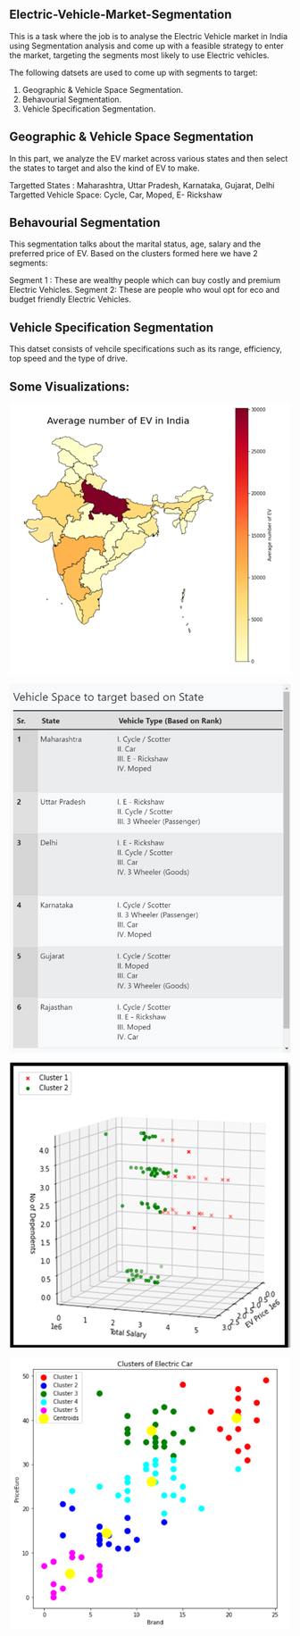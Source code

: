 ## Electric-Vehicle-Market-Segmentation

This is a task where the job is to analyse the Electric Vehicle market in India using Segmentation analysis and come up with a feasible strategy to enter the market, targeting the segments most likely to use Electric vehicles. 

The following datsets are used to come up with segments to target:
1. Geographic & Vehicle Space Segmentation.
2. Behavourial Segmentation.
3. Vehicle Specification Segmentation.

##  Geographic & Vehicle Space Segmentation

In this part, we analyze the EV market across various states and then select the states to target and also the kind of EV to make.

Targetted States : Maharashtra, Uttar Pradesh, Karnataka, Gujarat, Delhi
Targetted Vehicle Space: Cycle, Car, Moped, E- Rickshaw

## Behavourial Segmentation

This segmentation talks about the marital status, age, salary and the preferred price of EV. Based on the clusters formed here we have 2 segments:

Segment 1 : These are wealthy people which can buy costly and premium Electric Vehicles.
Segment 2: These are people who woul opt for eco and budget friendly Electric Vehicles.

## Vehicle Specification Segmentation

This datset consists of vehcile specifications such as its range, efficiency, top speed and the type of drive. 


## Some Visualizations:

![1](EV.PNG)

![2](table_chart.png)

![3](cluster1.PNG)

![4](cluster2.PNG)
